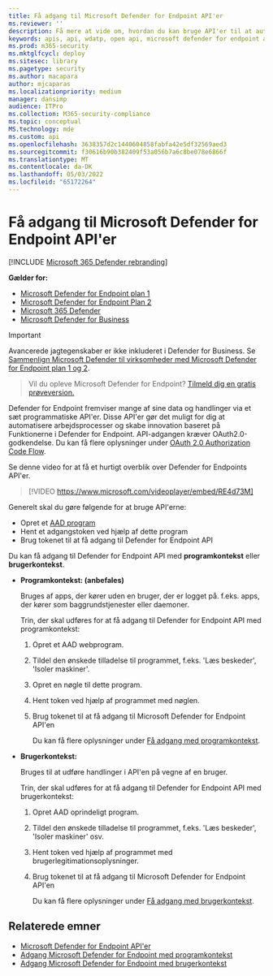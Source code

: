 ```yaml
---
title: Få adgang til Microsoft Defender for Endpoint API'er
ms.reviewer: ''
description: Få mere at vide om, hvordan du kan bruge API'er til at automatisere arbejdsprocesser og skabe innovation baseret på Microsoft Defender for Endpoint funktioner
keywords: apis, api, wdatp, open api, microsoft defender for endpoint api, Microsoft defender atp, public api, understøttede API'er, beskeder, enhed, bruger, domæne, ip, fil, avanceret jagt, forespørgsel
ms.prod: m365-security
ms.mktglfcycl: deploy
ms.sitesec: library
ms.pagetype: security
ms.author: macapara
author: mjcaparas
ms.localizationpriority: medium
manager: dansimp
audience: ITPro
ms.collection: M365-security-compliance
ms.topic: conceptual
MS.technology: mde
ms.custom: api
ms.openlocfilehash: 3638357d2c1440604858fabfa42e5df32569aed3
ms.sourcegitcommit: f30616b90b382409f53a056b7a6c8be078e6866f
ms.translationtype: MT
ms.contentlocale: da-DK
ms.lasthandoff: 05/03/2022
ms.locfileid: "65172264"
---
```

# <a name="access-the-microsoft-defender-for-endpoint-apis"></a>Få adgang til Microsoft Defender for Endpoint API'er

[!INCLUDE [Microsoft 365 Defender rebranding](../../includes/microsoft-defender.md)]

**Gælder for:**
- [Microsoft Defender for Endpoint plan 1](https://go.microsoft.com/fwlink/p/?linkid=2154037)
- [Microsoft Defender for Endpoint Plan 2](https://go.microsoft.com/fwlink/p/?linkid=2154037)
- [Microsoft 365 Defender](https://go.microsoft.com/fwlink/?linkid=2118804)
- [Microsoft Defender for Business](../defender-business/index.yml)

> [!IMPORTANT]
> Avancerede jagtegenskaber er ikke inkluderet i Defender for Business. Se [Sammenlign Microsoft Defender til virksomheder med Microsoft Defender for Endpoint plan 1 og 2](../defender-business/compare-mdb-m365-plans.md#compare-microsoft-defender-for-business-to-microsoft-defender-for-endpoint-plans-1-and-2).

> Vil du opleve Microsoft Defender for Endpoint? [Tilmeld dig en gratis prøveversion.](https://signup.microsoft.com/create-account/signup?products=7f379fee-c4f9-4278-b0a1-e4c8c2fcdf7e&ru=https://aka.ms/MDEp2OpenTrial?ocid=docs-wdatp-exposedapis-abovefoldlink)

Defender for Endpoint fremviser mange af sine data og handlinger via et sæt programmatiske API'er. Disse API'er gør det muligt for dig at automatisere arbejdsprocesser og skabe innovation baseret på Funktionerne i Defender for Endpoint. API-adgangen kræver OAuth2.0-godkendelse. Du kan få flere oplysninger under [OAuth 2.0 Authorization Code Flow](/azure/active-directory/develop/active-directory-v2-protocols-oauth-code).

Se denne video for at få et hurtigt overblik over Defender for Endpoints API'er.

> [!VIDEO https://www.microsoft.com/videoplayer/embed/RE4d73M]

Generelt skal du gøre følgende for at bruge API'erne:

- Opret et [AAD program](/microsoft-365/security/defender-endpoint/exposed-apis-create-app-nativeapp)
- Hent et adgangstoken ved hjælp af dette program
- Brug tokenet til at få adgang til Defender for Endpoint API

Du kan få adgang til Defender for Endpoint API med **programkontekst** eller **brugerkontekst**.

- **Programkontekst: (anbefales)**

  Bruges af apps, der kører uden en bruger, der er logget på. f.eks. apps, der kører som baggrundstjenester eller daemoner.

  Trin, der skal udføres for at få adgang til Defender for Endpoint API med programkontekst:

  1. Opret et AAD webprogram.
  2. Tildel den ønskede tilladelse til programmet, f.eks. 'Læs beskeder', 'Isoler maskiner'.
  3. Opret en nøgle til dette program.
  4. Hent token ved hjælp af programmet med nøglen.
  5. Brug tokenet til at få adgang til Microsoft Defender for Endpoint API'en

     Du kan få flere oplysninger under [Få adgang med programkontekst](exposed-apis-create-app-webapp.md).

- **Brugerkontekst:**

  Bruges til at udføre handlinger i API'en på vegne af en bruger.

  Trin, der skal udføres for at få adgang til Defender for Endpoint API med brugerkontekst:

  1. Opret AAD oprindeligt program.
  2. Tildel den ønskede tilladelse til programmet, f.eks. 'Læs beskeder', 'Isoler maskiner' osv.
  3. Hent token ved hjælp af programmet med brugerlegitimationsoplysninger.
  4. Brug tokenet til at få adgang til Microsoft Defender for Endpoint API'en

     Du kan få flere oplysninger under [Få adgang med brugerkontekst](exposed-apis-create-app-nativeapp.md).

## <a name="related-topics"></a>Relaterede emner

- [Microsoft Defender for Endpoint API'er](exposed-apis-list.md)
- [Adgang Microsoft Defender for Endpoint med programkontekst](exposed-apis-create-app-webapp.md)
- [Adgang Microsoft Defender for Endpoint med brugerkontekst](exposed-apis-create-app-nativeapp.md)
